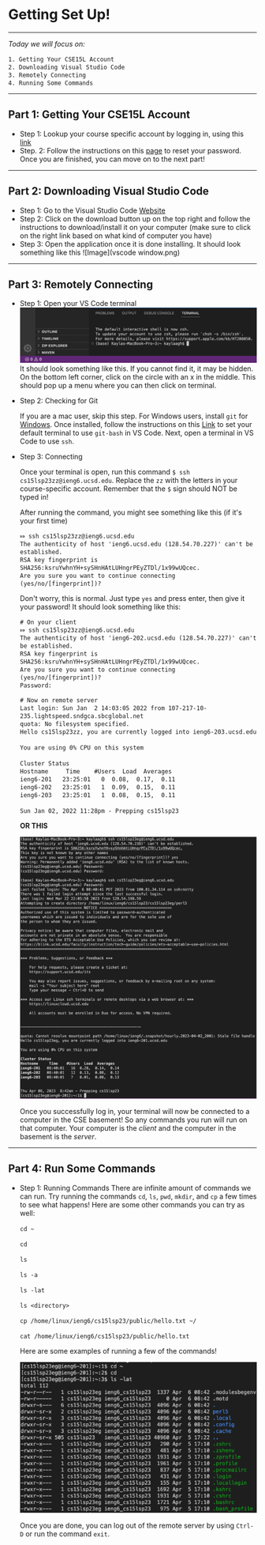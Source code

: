 # Getting Set Up!
---
*Today we will focus on:*
```
1. Getting Your CSE15L Account   
2. Downloading Visual Studio Code
3. Remotely Connecting 
4. Running Some Commands 
``` 
---
## **Part 1: Getting Your CSE15L Account**
- Step 1: Lookup your course specific account by logging in, using this [link](https://sdacs.ucsd.edu/~icc/index.php)
- Step. 2: Follow the instructions on this [page](https://drive.google.com/file/d/17IDZn8Qq7Q0RkYMxdiIR0o6HJ3B5YqSW/view) to reset your password. Once you are finished, you can move on to the next part!
---

## **Part 2: Downloading Visual Studio Code**
- Step 1: Go to the Visual Studio Code [Website](https://code.visualstudio.com/) 
- Step 2: Click on the download button up on the top right and follow the instructions to download/install it on your computer (make sure to click on the right link based on what kind of computer you have)
- Step 3: Open the application once it is done installing. It should look something like this
 ![Image](vscode window.png)
---

## **Part 3: Remotely Connecting**
- Step 1: Open your VS Code terminal 
 ![Image](terminal.png)
  It should look something like this. If you cannot find it, it may be hidden. On the bottom left corner, click on the circle with an x in the middle. This   should pop up a menu where you can then click on terminal. 
  
- Step 2: Checking for Git

  If you are a mac user, skip this step. For Windows users, install `git` for [Windows](https://gitforwindows.org/). Once installed, follow the               instructions on this [Link](https://stackoverflow.com/questions/42606837/how-do-i-use-bash-on-windows-from-the-visual-studio-code-integrated-terminal/50527994#50527994) to set your default terminal to use `git-bash` in VS Code. Next, open a terminal in VS Code to use `ssh`. 
  
- Step 3: Connecting 

  Once your terminal is open, run this command `$ ssh cs15lsp23zz@ieng6.ucsd.edu`. Replace the `zz` with the letters in your course-specific account. Remember that the `$` sign should NOT be typed in!
  
  After running the command, you might see something like this (if it's your first time)
  ```
  ⤇ ssh cs15lsp23zz@ieng6.ucsd.edu
  The authenticity of host 'ieng6.ucsd.edu (128.54.70.227)' can't be established.
  RSA key fingerprint is SHA256:ksruYwhnYH+sySHnHAtLUHngrPEyZTDl/1x99wUQcec.
  Are you sure you want to continue connecting (yes/no/[fingerprint])? 
  ```
  Don't worry, this is normal. Just type `yes` and press enter, then give it your password! It should look something like this:
  ```
  # On your client
  ⤇ ssh cs15lsp23zz@ieng6.ucsd.edu
  The authenticity of host 'ieng6-202.ucsd.edu (128.54.70.227)' can't be established.
  RSA key fingerprint is SHA256:ksruYwhnYH+sySHnHAtLUHngrPEyZTDl/1x99wUQcec.
  Are you sure you want to continue connecting (yes/no/[fingerprint])? 
  Password: 
  ```
  ```
  # Now on remote server
  Last login: Sun Jan  2 14:03:05 2022 from 107-217-10-235.lightspeed.sndgca.sbcglobal.net
  quota: No filesystem specified.
  Hello cs15lsp23zz, you are currently logged into ieng6-203.ucsd.edu

  You are using 0% CPU on this system

  Cluster Status 
  Hostname     Time    #Users  Load  Averages  
  ieng6-201   23:25:01   0  0.08,  0.17,  0.11
  ieng6-202   23:25:01   1  0.09,  0.15,  0.11
  ieng6-203   23:25:01   1  0.08,  0.15,  0.11

  Sun Jan 02, 2022 11:28pm - Prepping cs15lsp23
  ```
  **OR THIS**
  
  ![Image](ieng.png)
  
  Once you successfully log in, your terminal will now be connected to a computer in the CSE basement! So any commands you   run will run on that computer. Your computer is the *client* and the computer in the basement is the *server*.
 
---

## **Part 4: Run Some Commands**
- Step 1: Running Commands
 There are infinite amount of commands we can run. Try running the commands `cd`, `ls`, `pwd`, `mkdir`, and `cp` a few times to see what happens! Here are some other commands you can try as well:
 
  `cd ~`
  
  `cd`
 
  `ls`
 
  `ls -a`
 
  `ls -lat`
 
  `ls <directory>`
 
  `cp /home/linux/ieng6/cs15lsp23/public/hello.txt ~/`
 
  `cat /home/linux/ieng6/cs15lsp23/public/hello.txt`

  Here are some examples of running a few of the commands!
  
  ![Image](commands.png)
 
  Once you are done, you can log out of the remote server by using `Ctrl-D` or run the command `exit`.
